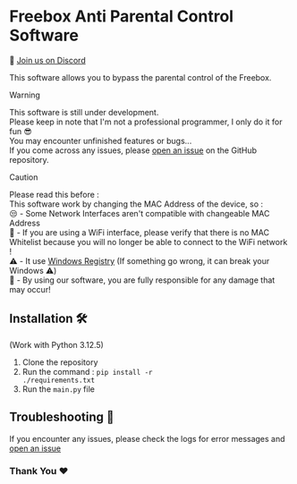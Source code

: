 # Freebox Anti Parental Control Software 

💬 [Join us on Discord](https://discord.gg/fXqRdHRd6G)

This software allows you to bypass the parental control of the Freebox.

> [!WARNING]
> This software is still under development.<br>
> Please keep in note that I'm not a professional programmer, I only do it for fun 😎<br>
> You may encounter unfinished features or bugs...<br>
> If you come across any issues, please [open an issue](https://github.com/R0M107/Freebox-APC-Software/issues/new) on the GitHub repository.<br>

> [!CAUTION]
> Please read this before : <br>
> This software work by changing the MAC Address of the device, so :<br>
> :unamused: - Some Network Interfaces aren't compatible with changeable MAC Address<br>
> :signal_strength: - If you are using a WiFi interface, please verify that there is no MAC Whitelist because you will no longer be able to connect to the WiFi network !<br>
> :warning: - It use [Windows Registry](https://en.wikipedia.org/wiki/Windows_Registry) (If something go wrong, it can break your Windows ⚠️) <br>
> :red_circle: - By using our software, you are fully responsible for any damage that may occur!

## Installation :hammer_and_wrench:
(Work with Python 3.12.5)
1. Clone the repository
2. Run the command : <code>pip install -r ./requirements.txt</code>
3. Run the <code>main.py</code> file

## Troubleshooting :wrench:
If you encounter any issues, please check the logs for error messages and [open an issue](https://github.com/R0M107/Freebox-APC-Software/issues/new)

### Thank You ❤️
